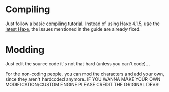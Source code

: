 # Compiling
Just follow a basic [compiling tutorial.](https://github.com/ninjamuffin99/Funkin#build-instructions)
Instead of using Haxe 4.1.5, use the [latest Haxe](https://haxe.org/download/), the issues mentioned in the guide are already fixed.

# Modding
Just edit the source code it's not that hard (unless you can't code)...

For the non-coding people, you can mod the characters and add your own, since they aren't hardcoded anymore.
IF YOU WANNA MAKE YOUR OWN MODIFICATION/CUSTOM ENGINE PLEASE CREDIT THE ORIGINAL DEVS!
